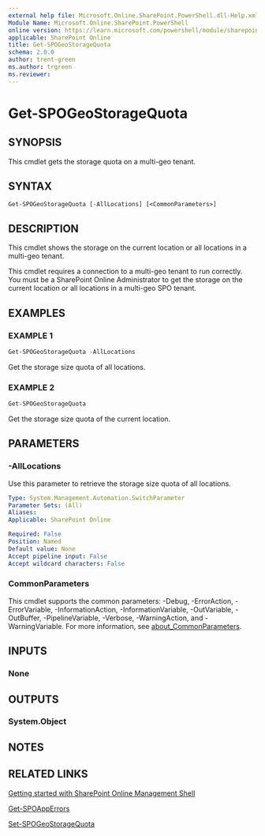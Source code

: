 ```yaml
---
external help file: Microsoft.Online.SharePoint.PowerShell.dll-Help.xml
Module Name: Microsoft.Online.SharePoint.PowerShell
online version: https://learn.microsoft.com/powershell/module/sharepoint-online/get-spogeostoragequota
applicable: SharePoint Online
title: Get-SPOGeoStorageQuota
schema: 2.0.0
author: trent-green
ms.author: trgreen
ms.reviewer:
---
```


# Get-SPOGeoStorageQuota

## SYNOPSIS

This cmdlet gets the storage quota on a multi-geo tenant.

## SYNTAX

```
Get-SPOGeoStorageQuota [-AllLocations] [<CommonParameters>]
```

## DESCRIPTION

This cmdlet shows the storage on the current location or all locations in a multi-geo tenant.

This cmdlet requires a connection to a multi-geo tenant to run correctly. You must be a SharePoint Online Administrator to get the storage on the current location or all locations in a multi-geo SPO tenant.

## EXAMPLES

### EXAMPLE 1

```Powershell
Get-SPOGeoStorageQuota -AllLocations
```

Get the storage size quota of all locations.

### EXAMPLE 2

```Powershell
Get-SPOGeoStorageQuota
```

Get the storage size quota of the current location.

## PARAMETERS

### -AllLocations

Use this parameter to retrieve the storage size quota of all locations.

```yaml
Type: System.Management.Automation.SwitchParameter
Parameter Sets: (All)
Aliases:
Applicable: SharePoint Online

Required: False
Position: Named
Default value: None
Accept pipeline input: False
Accept wildcard characters: False
```

### CommonParameters

This cmdlet supports the common parameters: -Debug, -ErrorAction, -ErrorVariable, -InformationAction, -InformationVariable, -OutVariable, -OutBuffer, -PipelineVariable, -Verbose, -WarningAction, and -WarningVariable. For more information, see [about_CommonParameters](https://go.microsoft.com/fwlink/?LinkID=113216).

## INPUTS

### None

## OUTPUTS

### System.Object

## NOTES

## RELATED LINKS

[Getting started with SharePoint Online Management Shell](/powershell/sharepoint/sharepoint-online/connect-sharepoint-online)

[Get-SPOAppErrors](Get-SPOAppErrors.md)

[Set-SPOGeoStorageQuota](set-SPOGeoStorageQuota.md)
